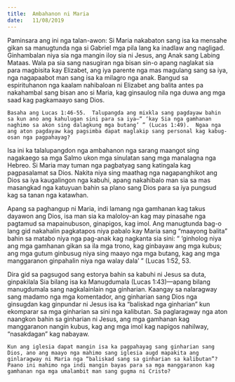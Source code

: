 ```yaml
---
title:  Ambahanon ni Maria
date:   11/08/2019
---
```


Paminsara ang ini nga talan-awon: Si Maria nakabaton sang isa ka mensahe gikan sa manugtunda nga si Gabriel mga pila lang ka inadlaw ang nagligad.  Ginhambalan niya sia nga mangin iloy sia ni Jesus, ang Anak sang Labing Mataas.  Wala pa sia sang nasugiran nga bisan sin-o apang naglakat sia para magbisita kay Elizabet, ang iya parente nga mas magulang sang sa iya, nga nagapaabot man sang isa ka milagro nga anak.  Bangud sa espirituhanon nga kaalam nahibaloan ni Elizabet ang balita antes pa nakahambal sang bisan ano si Maria, kag ginsaulog nila nga duwa ang mga saad kag pagkamaayo sang Dios.

`Basaha ang Lucas 1:46-55.  Talupangda ang mixkla sang pagdayaw bahin sa kun ano ang kahulugan sini para sa iya—“ ‘kay Sia nga gamhanan naghimo sa akon sing dalagkung mga butang’ ” (Lucas 1:49).  Ngaa nga ang aton pagdayaw kag pagsimba dapat maglakip sang personal kag kabug-osan nga pagpahayag?`

Isa ini ka talalupangdon nga ambahanon nga sarang maangot sing nagakaego sa mga Salmo ukon mga sinulatan sang mga manalagna nga Hebreo.  Si Maria may tuman nga pagbatyag sang katingala kag pagpasalamat sa Dios.  Nakita niya sing maathag nga nagapanghikot ang Dios sa iya kaugalingon nga kabuhi, apang nakahibalo man sia sa mas masangkad nga katuyuan bahin sa plano sang Dios para sa iya pungsud kag sa tanan nga katawhan.

Apang sa paghangup ni Maria, indi lamang nga gamhanan kag takus dayawon ang Dios, isa man sia ka maloloy-an kag may pinasahe nga pagtamud sa mapainubuson, ginapigos, kag imol.  Ang manugtunda bag-o lang gid nakahalin pagkatapos niya pabalo kay Maria sang “maayong balita” bahin sa matabo niya nga pag-anak kag nagkanta sia sini:  “ ‘ginholog niya ang mga gamhanan gikan sa ila mga trono, kag ginbayaw ang mga kubus; ang mga gutum ginbusug niya sing maayo nga mga butang, kag ang mga manggaranon ginpahalin niya nga walay dala’ ” (Lucas 1:52, 53.

Dira gid sa pagsugod sang estorya bahin sa kabuhi ni Jesus sa duta, ginpakilala Sia bilang isa ka Manugdumala (Lucas 1:43)—apang bilang manugdumala sang nagkalainlain nga ginharian.  Kaangay sa nalaragway sang madamo nga mga komentador, ang ginharian sang Dios nga ginsugdan kag ginpundar ni Jesus isa ka “baliskad nga ginharian” kun ekomparar sa mga ginharian sa sini nga kalibutan.  Sa paglaragway nga aton naangkon bahin sa ginharian ni Jesus, ang mga gamhanan kag manggaranon nangin kubus, kag ang mga imol kag napigos nahilway, “nasakdagan” kag nabayaw.

`Kun ang iglesia dapat mangin isa ka pagpahayag sang ginharian sang Dios, ano ang maayo nga mahimo sang iglesia augd mapakita ang ginlaragway ni Maria nga “baliskad sang sa ginharian sa kalibutan”?  Paano ini mahimo nga indi mangin bayas para sa mga manggaranon kag gamhanan nga mga umalambit man sang gugma ni Cristo?`